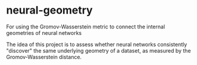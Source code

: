# neural-geometry
For using the Gromov-Wasserstein metric to connect the internal geometries of neural networks

The idea of this project is to assess whether neural networks consistently "discover" the same underlying geometry of a dataset, as measured by the Gromov-Wasserstein distance.